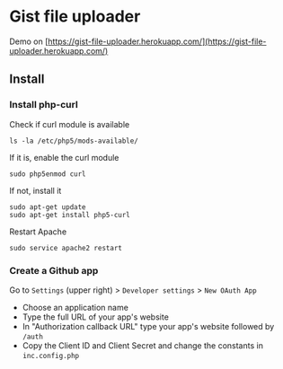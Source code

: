 # Gist file uploader

Demo on [https://gist-file-uploader.herokuapp.com/](https://gist-file-uploader.herokuapp.com/)

## Install

### Install php-curl

Check if curl module is available

    ls -la /etc/php5/mods-available/

If it is, enable the curl module

    sudo php5enmod curl

If not, install it

    sudo apt-get update
    sudo apt-get install php5-curl

Restart Apache

    sudo service apache2 restart

### Create a Github app

Go to `Settings` (upper right) > `Developer settings` > `New OAuth App`

* Choose an application name
* Type the full URL of your app's website
* In "Authorization callback URL" type your app's website followed by `/auth`
* Copy the Client ID and Client Secret and change the constants in `inc.config.php`
